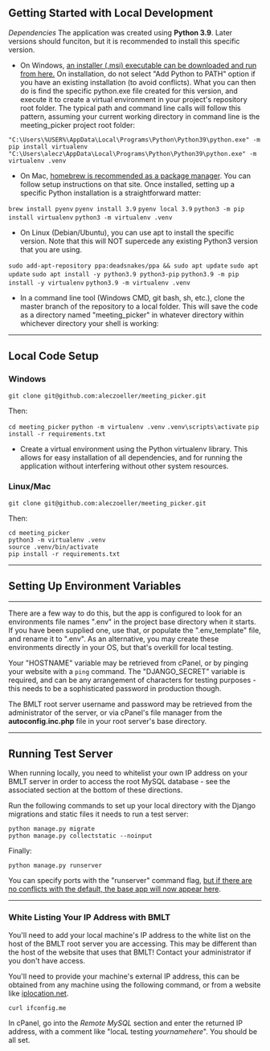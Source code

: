 ## Getting Started with Local Development ##

 *Dependencies*
 The application was created using **Python 3.9**.  Later versions should funciton, but it is recommended to install this specific version.  
  - On Windows, [an installer (.msi) executable can be downloaded and run from here.](https://www.python.org/downloads/release/python-3912/)  On installation, do not select "Add Python to PATH" option if you have an existing installation (to avoid conflicts).  What you can then do is find the specific python.exe file created for this version, and execute it to create a virtual environment in your project's repository root folder.  The typical path and command line calls will follow this pattern, assuming your current working directory in command line is the meeting_picker project root folder:

  `"C:\Users\%USER%\AppData\Local\Programs\Python\Python39\python.exe" -m pip install virtualenv`
  `"C:\Users\alecz\AppData\Local\Programs\Python\Python39\python.exe" -m virtualenv .venv`

  - On Mac, [homebrew is recommended as a package manager](https://brew.sh/).  You can follow setup instructions on that site.  Once installed, setting up a specific Python installation is a straightforward matter:

  `brew install pyenv`
  `pyenv install 3.9`
  `pyenv local 3.9`
  `python3 -m pip install virtualenv`
  `python3 -m virtualenv .venv`

  - On Linux (Debian/Ubuntu), you can use apt to install the specific version. Note that this will NOT supercede any existing Python3 version that you are using.

  `sudo add-apt-repository ppa:deadsnakes/ppa && sudo apt update`
  `sudo apt update`
  `sudo apt install -y python3.9 python3-pip`
  `python3.9 -m pip install -y virtualenv`
  `python3.9 -m virtualenv .venv`

 - In a command line tool (Windows CMD, git bash, sh, etc.), clone the master branch of the repository to a local folder.  This will save the code as a directory named "meeting_picker" in whatever directory within whichever directory your shell is working:
---

## Local Code Setup ##

 ### Windows ###

`git clone git@github.com:aleczoeller/meeting_picker.git`

Then:

`cd meeting_picker`
`python -m virtualenv .venv`
`.venv\scripts\activate`
`pip install -r requirements.txt`

- Create a virtual environment using the Python virtualenv library.  This allows for easy installation of all dependencies, and for running the application without interfering without other system resources.
### Linux/Mac ###

```git clone git@github.com:aleczoeller/meeting_picker.git```

Then:

```
cd meeting_picker
python3 -m virtualenv .venv
source .venv/bin/activate
pip install -r requirements.txt
```
---

## Setting Up Environment Variables ##
---

There are a few way to do this, but the app is configured to look for an environments file names ".env" in the project base directory when it starts.  If you have been supplied one, use that, or populate the ".env_template" file, and rename it to ".env".  As an alternative, you may create these environments directly in your OS, but that's overkill for local testing. 

Your "HOSTNAME" variable may be retrieved from cPanel, or by pinging your website with a `ping` command.  The "DJANGO_SECRET" variable is required, and can be any arrangement of characters for testing purposes - this needs to be a sophisticated password in production though.  

The BMLT root server username and password may be retrieved from the administrator of the server, or via cPanel's file manager from the **autoconfig.inc.php** file in your root server's base directory.


---

## Running Test Server ##
When running locally, you need to whitelist your own IP address on your BMLT server in order to access the root MySQL database - see the associated section at the bottom of these directions.

Run the following commands to set up your local directory with the Django migrations and static files it needs to run a test server:

```
python manage.py migrate
python manage.py collectstatic --noinput
```

Finally:

`python manage.py runserver`

You can specify ports with the "runserver" command flag, [but if there are no conflicts with the default, the base app will now appear here](http://127.0.0.1:8000/nan/nan/nan/).

---

### White Listing Your IP Address with BMLT ###
You'll need to add your local machine's IP address to the white list on the host of the BMLT root server you are accessing.  This may be different than the host of the website that uses that BMLT! Contact your administrator if you don't have access.

You'll need to provide your machine's external IP address, this can be obtained from any machine using the following command, or from a website like [iplocation.net](iplocation.net).

`curl ifconfig.me`

In cPanel, go into the *Remote MySQL* section and enter the returned IP address, with a comment like "locaL testing *yournamehere*". You should be all set.

